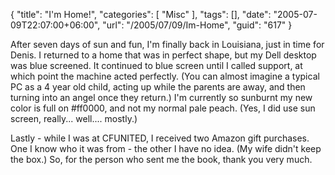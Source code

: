 {
	"title": "I'm Home!",
	"categories": [
		"Misc"
	],
	"tags": [],
	"date": "2005-07-09T22:07:00+06:00",
	"url": "/2005/07/09/Im-Home",
	"guid": "617"
}

After seven days of sun and fun, I'm finally back in Louisiana, just in time for Denis. I returned to a home that was in perfect shape, but my Dell desktop was blue screened. It continued to blue screen until I called support, at which point the machine acted perfectly. (You can almost imagine a typical PC as a 4 year old child, acting up while the parents are away, and then turning into an angel once they return.) I'm currently so sunburnt my new color is full on #ff0000, and not my normal pale peach. (Yes, I did use sun screen, really... well.... mostly.) 

Lastly - while I was at CFUNITED, I received two Amazon gift purchases. One I know who it was from - the other I have no idea. (My wife didn't keep the box.) So, for the person who sent me the book, thank you very much.